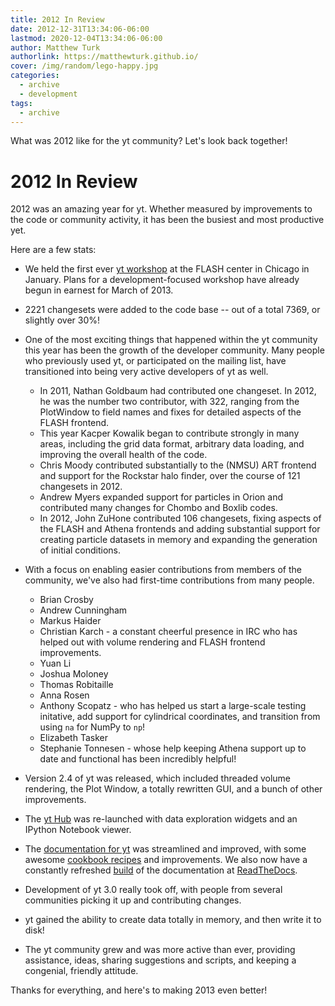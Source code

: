 ```yaml
---
title: 2012 In Review
date: 2012-12-31T13:34:06-06:00
lastmod: 2020-12-04T13:34:06-06:00
author: Matthew Turk
authorlink: https://matthewturk.github.io/
cover: /img/random/lego-happy.jpg
categories:
  - archive
  - development
tags: 
  - archive
---
```


What was 2012 like for the yt community? Let's look back together! 

<!--more-->

2012 In Review
==============

2012 was an amazing year for yt.  Whether measured by improvements to the code
or community activity, it has been the busiest and most productive yet.

Here are a few stats:

 * We held the first ever [yt workshop](http://yt-project.org/workshop2012/)
   at the FLASH center in Chicago in January.  Plans for a development-focused
   workshop have already begun in earnest for March of 2013.
 * 2221 changesets were added to the code base -- out of a total 7369, or
   slightly over 30%!
 * One of the most exciting things that happened within the yt community this
   year has been the growth of the developer community.  Many people who
   previously used yt, or participated on the mailing list, have transitioned
   into being very active developers of yt as well.

   * In 2011, Nathan Goldbaum had contributed one changeset.  In 2012, he was
     the number two contributor, with 322, ranging from the PlotWindow to field
     names and fixes for detailed aspects of the FLASH frontend.
   * This year Kacper Kowalik began to contribute strongly in many areas,
     including the grid data format, arbitrary data loading, and improving the
     overall health of the code.
   * Chris Moody contributed substantially to the (NMSU) ART frontend and
     support for the Rockstar halo finder, over the course of 121 changesets in
     2012.
   * Andrew Myers expanded support for particles in Orion and contributed many
     changes for Chombo and Boxlib codes.
   * In 2012, John ZuHone contributed 106 changesets, fixing aspects of the
     FLASH and Athena frontends and adding substantial support for creating
     particle datasets in memory and expanding the generation of initial
     conditions.

 * With a focus on enabling easier contributions from members of the community,
   we've also had first-time contributions from many people.

   * Brian Crosby
   * Andrew Cunningham
   * Markus Haider
   * Christian Karch - a constant cheerful presence in IRC who has helped out
     with volume rendering and FLASH frontend improvements.
   * Yuan Li
   * Joshua Moloney
   * Thomas Robitaille
   * Anna Rosen
   * Anthony Scopatz - who has helped us start a large-scale testing initative,
     add support for cylindrical coordinates, and transition from using ``na``
     for NumPy to ``np``!
   * Elizabeth Tasker
   * Stephanie Tonnesen - whose help keeping Athena support up to date and
     functional has been incredibly helpful!

 * Version 2.4 of yt was released, which included threaded volume rendering,
   the Plot Window, a totally rewritten GUI, and a bunch of other improvements.
 * The [yt Hub](https://hub.yt-project.org/) was re-launched with data
   exploration widgets and an IPython Notebook viewer.
 * The [documentation for yt](http://yt-project.org/docs/2.4) was streamlined
   and improved, with some awesome 
   [cookbook recipes](http://yt-project.org/docs/2.4/cookbook/index.html) 
   and improvements.  We
   also now have a constantly refreshed
   [build](https://yt.readthedocs.org/en/latest/) of the documentation at
   [ReadTheDocs](http://readthedocs.org).
 * Development of yt 3.0 really took off, with people from several communities
   picking it up and contributing changes.
 * yt gained the ability to create data totally in memory, and then write it to
   disk!
 * The yt community grew and was more active than ever, providing assistance,
   ideas, sharing suggestions and scripts, and keeping a congenial, friendly
   attitude.

Thanks for everything, and here's to making 2013 even better!
